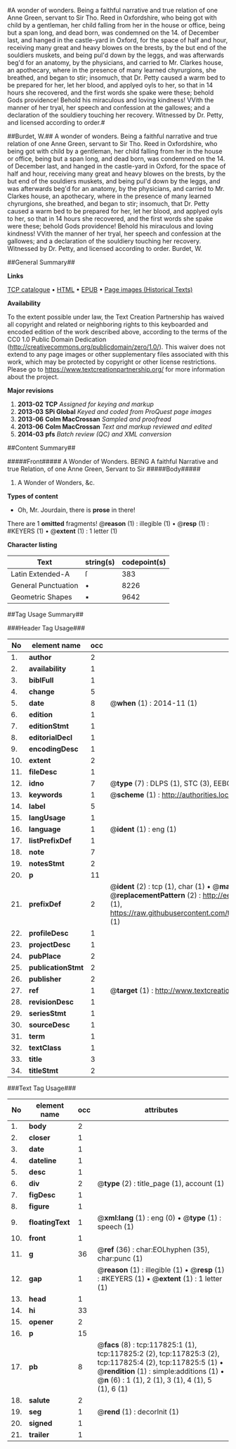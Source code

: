 #A wonder of wonders. Being a faithful narrative and true relation of one Anne Green, servant to Sir Tho. Reed in Oxfordshire, who being got with child by a gentleman, her child falling from her in the house or office, being but a span long, and dead born, was condemned on the 14. of December last, and hanged in the castle-yard in Oxford, for the space of half and hour, receiving many great and heavy blowes on the brests, by the but end of the souldiers muskets, and being pul'd down by the leggs, and was afterwards beg'd for an anatomy, by the physicians, and carried to Mr. Clarkes house, an apothecary, where in the presence of many learned chyrurgions, she breathed, and began to stir; insomuch, that Dr. Petty caused a warm bed to be prepared for her, let her blood, and applyed oyls to her, so that in 14 hours she recovered, and the first words she spake were these; behold Gods providence! Behold his miraculous and loving kindness! VVith the manner of her tryal, her speech and confession at the gallowes; and a declaration of the souldiery touching her recovery. Witnessed by Dr. Petty, and licensed according to order.#

##Burdet, W.##
A wonder of wonders. Being a faithful narrative and true relation of one Anne Green, servant to Sir Tho. Reed in Oxfordshire, who being got with child by a gentleman, her child falling from her in the house or office, being but a span long, and dead born, was condemned on the 14. of December last, and hanged in the castle-yard in Oxford, for the space of half and hour, receiving many great and heavy blowes on the brests, by the but end of the souldiers muskets, and being pul'd down by the leggs, and was afterwards beg'd for an anatomy, by the physicians, and carried to Mr. Clarkes house, an apothecary, where in the presence of many learned chyrurgions, she breathed, and began to stir; insomuch, that Dr. Petty caused a warm bed to be prepared for her, let her blood, and applyed oyls to her, so that in 14 hours she recovered, and the first words she spake were these; behold Gods providence! Behold his miraculous and loving kindness! VVith the manner of her tryal, her speech and confession at the gallowes; and a declaration of the souldiery touching her recovery. Witnessed by Dr. Petty, and licensed according to order.
Burdet, W.

##General Summary##

**Links**

[TCP catalogue](http://www.ota.ox.ac.uk/tcp/)  • 
[HTML](http://tei.it.ox.ac.uk/tcp/Texts-HTML/free/A77/A77839.html)  • 
[EPUB](http://tei.it.ox.ac.uk/tcp/Texts-EPUB/free/A77/A77839.epub) • 
[Page images (Historical Texts)](https://historicaltexts.jisc.ac.uk/eebo-99865580e)

**Availability**

To the extent possible under law, the Text Creation Partnership has waived all copyright and related or neighboring rights to this keyboarded and encoded edition of the work described above, according to the terms of the CC0 1.0 Public Domain Dedication (http://creativecommons.org/publicdomain/zero/1.0/). This waiver does not extend to any page images or other supplementary files associated with this work, which may be protected by copyright or other license restrictions. Please go to https://www.textcreationpartnership.org/ for more information about the project.

**Major revisions**

1. __2013-02__ __TCP__ *Assigned for keying and markup*
1. __2013-03__ __SPi Global__ *Keyed and coded from ProQuest page images*
1. __2013-06__ __Colm MacCrossan__ *Sampled and proofread*
1. __2013-06__ __Colm MacCrossan__ *Text and markup reviewed and edited*
1. __2014-03__ __pfs__ *Batch review (QC) and XML conversion*

##Content Summary##

#####Front#####
A Wonder of Wonders. BEING A faithful Narrative and true Relation, of one Anne Green, Servant to Sir
#####Body#####

1. A Wonder of Wonders, &c.

**Types of content**

  * Oh, Mr. Jourdain, there is **prose** in there!

There are 1 **omitted** fragments! 
 @__reason__ (1) : illegible (1)  •  @__resp__ (1) : #KEYERS (1)  •  @__extent__ (1) : 1 letter (1)

**Character listing**


|Text|string(s)|codepoint(s)|
|---|---|---|
|Latin Extended-A|ſ|383|
|General Punctuation|•|8226|
|Geometric Shapes|▪|9642|

##Tag Usage Summary##

###Header Tag Usage###

|No|element name|occ|attributes|
|---|---|---|---|
|1.|__author__|2||
|2.|__availability__|1||
|3.|__biblFull__|1||
|4.|__change__|5||
|5.|__date__|8| @__when__ (1) : 2014-11 (1)|
|6.|__edition__|1||
|7.|__editionStmt__|1||
|8.|__editorialDecl__|1||
|9.|__encodingDesc__|1||
|10.|__extent__|2||
|11.|__fileDesc__|1||
|12.|__idno__|7| @__type__ (7) : DLPS (1), STC (3), EEBO-CITATION (1), PROQUEST (1), VID (1)|
|13.|__keywords__|1| @__scheme__ (1) : http://authorities.loc.gov/ (1)|
|14.|__label__|5||
|15.|__langUsage__|1||
|16.|__language__|1| @__ident__ (1) : eng (1)|
|17.|__listPrefixDef__|1||
|18.|__note__|7||
|19.|__notesStmt__|2||
|20.|__p__|11||
|21.|__prefixDef__|2| @__ident__ (2) : tcp (1), char (1)  •  @__matchPattern__ (2) : ([0-9\-]+):([0-9IVX]+) (1), (.+) (1)  •  @__replacementPattern__ (2) : http://eebo.chadwyck.com/downloadtiff?vid=$1&page=$2 (1), https://raw.githubusercontent.com/textcreationpartnership/Texts/master/tcpchars.xml#$1 (1)|
|22.|__profileDesc__|1||
|23.|__projectDesc__|1||
|24.|__pubPlace__|2||
|25.|__publicationStmt__|2||
|26.|__publisher__|2||
|27.|__ref__|1| @__target__ (1) : http://www.textcreationpartnership.org/docs/. (1)|
|28.|__revisionDesc__|1||
|29.|__seriesStmt__|1||
|30.|__sourceDesc__|1||
|31.|__term__|1||
|32.|__textClass__|1||
|33.|__title__|3||
|34.|__titleStmt__|2||


###Text Tag Usage###

|No|element name|occ|attributes|
|---|---|---|---|
|1.|__body__|2||
|2.|__closer__|1||
|3.|__date__|1||
|4.|__dateline__|1||
|5.|__desc__|1||
|6.|__div__|2| @__type__ (2) : title_page (1), account (1)|
|7.|__figDesc__|1||
|8.|__figure__|1||
|9.|__floatingText__|1| @__xml:lang__ (1) : eng (0)  •  @__type__ (1) : speech (1)|
|10.|__front__|1||
|11.|__g__|36| @__ref__ (36) : char:EOLhyphen (35), char:punc (1)|
|12.|__gap__|1| @__reason__ (1) : illegible (1)  •  @__resp__ (1) : #KEYERS (1)  •  @__extent__ (1) : 1 letter (1)|
|13.|__head__|1||
|14.|__hi__|33||
|15.|__opener__|2||
|16.|__p__|15||
|17.|__pb__|8| @__facs__ (8) : tcp:117825:1 (1), tcp:117825:2 (2), tcp:117825:3 (2), tcp:117825:4 (2), tcp:117825:5 (1)  •  @__rendition__ (1) : simple:additions (1)  •  @__n__ (6) : 1 (1), 2 (1), 3 (1), 4 (1), 5 (1), 6 (1)|
|18.|__salute__|2||
|19.|__seg__|1| @__rend__ (1) : decorInit (1)|
|20.|__signed__|1||
|21.|__trailer__|1||
